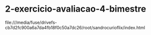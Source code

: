 # 2-exercicio-avaliacao-4-bimestre

file:///media/fuse/drivefs-cb7d2fc900a6a7da4fb18f0c50a7dc26/root/sandrocurioflix/index.html
